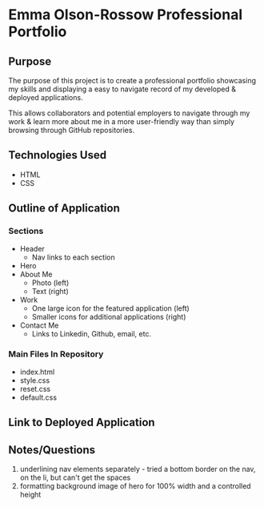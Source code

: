 # Emma Olson-Rossow Professional Portfolio

## Purpose
The purpose of this project is to create a professional portfolio showcasing my skills and displaying a easy to navigate record of my developed & deployed applications.

This allows collaborators and potential employers to navigate through my work & learn more about me in a more user-friendly way than simply browsing through GitHub repositories. 

## Technologies Used
- HTML
- CSS

## Outline of Application
### Sections
- Header
    - Nav links to each section
- Hero
- About Me
    - Photo (left)
    - Text (right)
- Work
    - One large icon for the featured application (left)
    - Smaller icons for additional applications (right)
- Contact Me
    - Links to Linkedin, Github, email, etc. 

### Main Files In Repository
- index.html
- style.css
- reset.css
- default.css

## Link to Deployed Application

## Notes/Questions
1. underlining nav elements separately - tried a bottom border on the nav, on the li, but can't get the spaces
2. formatting background image of hero for 100% width and a controlled height